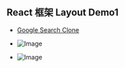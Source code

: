 ## React 框架 Layout Demo1

- [Google Search Clone](https://timchen-gc-project.web.app/#)

- ![Image](https://upload.cc/i1/2021/02/27/I7aLrH.png)

- ![Image](https://upload.cc/i1/2021/02/27/629Tdo.png)
